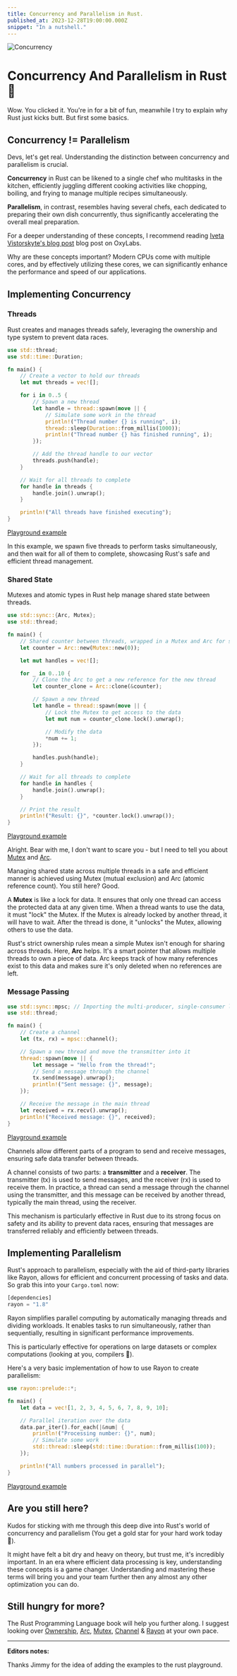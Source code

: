 ```yaml
---
title: Concurrency and Parallelism in Rust.
published_at: 2023-12-28T19:00:00.000Z
snippet: "In a nutshell."
---
```


![Concurrency](../blog-images/concurrency.webp)

# Concurrency And Parallelism in Rust 🦀
Wow. You clicked it. You're in for a bit of fun, meanwhile I try to explain why Rust just kicks butt. But first some basics. 

## Concurrency != Parallelism
Devs, let's get real. Understanding the distinction between concurrency and parallelism is crucial. 

**Concurrency** in Rust can be likened to a single chef who multitasks in the kitchen, efficiently juggling different cooking activities like chopping, boiling, and frying to manage multiple recipes simultaneously. 

**Parallelism**, in contrast, resembles having several chefs, each dedicated to preparing their own dish concurrently, thus significantly accelerating the overall meal preparation.

For a deeper understanding of these concepts, I recommend reading [Iveta Vistorskyte's blog post](https://oxylabs.io/blog/concurrency-vs-parallelism) blog post on OxyLabs.

Why are these concepts important? Modern CPUs come with multiple cores, and by effectively utilizing these cores, we can significantly enhance the performance and speed of our applications. 


## Implementing Concurrency
### Threads
Rust creates and manages threads safely, leveraging the ownership and type system to prevent data races.

```rust
use std::thread;
use std::time::Duration;

fn main() {
    // Create a vector to hold our threads
    let mut threads = vec![];

    for i in 0..5 {
        // Spawn a new thread
        let handle = thread::spawn(move || {
            // Simulate some work in the thread
            println!("Thread number {} is running", i);
            thread::sleep(Duration::from_millis(1000));
            println!("Thread number {} has finished running", i);
        });

        // Add the thread handle to our vector
        threads.push(handle);
    }

    // Wait for all threads to complete
    for handle in threads {
        handle.join().unwrap();
    }

    println!("All threads have finished executing");
}
 ```
[Playground example](https://play.rust-lang.org/?version=stable&mode=debug&edition=2021&gist=20c3656cece53801732b6d3756a14c13)

In this example, we spawn five threads to perform tasks simultaneously, and then wait for all of them to complete, showcasing Rust's safe and efficient thread management.
### Shared State
Mutexes and atomic types in Rust help manage shared state between threads.

```rust
use std::sync::{Arc, Mutex};
use std::thread;

fn main() {
    // Shared counter between threads, wrapped in a Mutex and Arc for safe concurrent access
    let counter = Arc::new(Mutex::new(0));

    let mut handles = vec![];

    for _ in 0..10 {
        // Clone the Arc to get a new reference for the new thread
        let counter_clone = Arc::clone(&counter);

        // Spawn a new thread
        let handle = thread::spawn(move || {
            // Lock the Mutex to get access to the data
            let mut num = counter_clone.lock().unwrap();

            // Modify the data
            *num += 1;
        });

        handles.push(handle);
    }

    // Wait for all threads to complete
    for handle in handles {
        handle.join().unwrap();
    }

    // Print the result
    println!("Result: {}", *counter.lock().unwrap());
}
```
[Playground example](https://play.rust-lang.org/?version=stable&mode=debug&edition=2021&gist=f1c4e03af72a302c2463e8a66deac66c)

Alright. Bear with me, I don't want to scare you - but I need to tell you about [Mutex](https://doc.rust-lang.org/std/sync/struct.Mutex.html) and [Arc](https://doc.rust-lang.org/std/sync/struct.Arc.html).

Managing shared state across multiple threads in a safe and efficient manner is achieved using Mutex (mutual exclusion) and Arc (atomic reference count). You still here? Good. 

A **Mutex** is like a lock for data. It ensures that only one thread can access the protected data at any given time. When a thread wants to use the data, it must "lock" the Mutex. If the Mutex is already locked by another thread, it will have to wait. After the thread is done, it "unlocks" the Mutex, allowing others to use the data.

Rust's strict ownership rules mean a simple Mutex isn't enough for sharing across threads. Here, **Arc** helps. It's a smart pointer that allows multiple threads to own a piece of data. Arc keeps track of how many references exist to this data and makes sure it's only deleted when no references are left.


### Message Passing
```rust
use std::sync::mpsc; // Importing the multi-producer, single-consumer library
use std::thread;

fn main() {
    // Create a channel
    let (tx, rx) = mpsc::channel();

    // Spawn a new thread and move the transmitter into it
    thread::spawn(move || {
        let message = "Hello from the thread!";
        // Send a message through the channel
        tx.send(message).unwrap();
        println!("Sent message: {}", message);
    });

    // Receive the message in the main thread
    let received = rx.recv().unwrap();
    println!("Received message: {}", received);
}
```
[Playground example](https://play.rust-lang.org/?version=stable&mode=debug&edition=2021&gist=63476732a84ee6c9f96ceba666ce4fd7)

Channels allow different parts of a program to send and receive messages, ensuring safe data transfer between threads. 

A channel consists of two parts: a **transmitter** and a **receiver**. The transmitter (tx) is used to send messages, and the receiver (rx) is used to receive them. In practice, a thread can send a message through the channel using the transmitter, and this message can be received by another thread, typically the main thread, using the receiver. 

This mechanism is particularly effective in Rust due to its strong focus on safety and its ability to prevent data races, ensuring that messages are transferred reliably and efficiently between threads.

## Implementing Parallelism
Rust's approach to parallelism, especially with the aid of third-party libraries like Rayon, allows for efficient and concurrent processing of tasks and data. So grab this into your `Cargo.toml` now:

```rust
[dependencies]
rayon = "1.8"
```

Rayon simplifies parallel computing by automatically managing threads and dividing workloads. It enables tasks to run simultaneously, rather than sequentially, resulting in significant performance improvements. 

This is particularly effective for operations on large datasets or complex computations (looking at you, compilers 👀).

Here's a very basic implementation of how to use Rayon to create parallelism:

```rust
use rayon::prelude::*;

fn main() {
    let data = vec![1, 2, 3, 4, 5, 6, 7, 8, 9, 10];

    // Parallel iteration over the data
    data.par_iter().for_each(|&num| {
        println!("Processing number: {}", num);
        // Simulate some work
        std::thread::sleep(std::time::Duration::from_millis(100));
    });

    println!("All numbers processed in parallel");
}
```
[Playground example](https://play.rust-lang.org/?version=stable&mode=debug&edition=2021&gist=49f2d3b2c90fecde23d94ab5e249fb90)
## Are you still here?
Kudos for sticking with me through this deep dive into Rust's world of concurrency and parallelism (You get a gold star for your hard work today 🌟). 


It might have felt a bit dry and heavy on theory, but trust me, it's incredibly important. In an era where efficient data processing is key, understanding these concepts is a game changer. 
Understanding and mastering these terms will bring you and your team further then any almost any other optimization you can do.

## Still hungry for more?
The Rust Programming Language book will help you further along. I suggest looking over [Ownership](https://doc.rust-lang.org/book/ch04-01-what-is-ownership.html), [Arc](https://doc.rust-lang.org/std/sync/struct.Arc.html), [Mutex](https://doc.rust-lang.org/std/sync/struct.Mutex.html), [Channel](https://doc.rust-lang.org/std/sync/mpsc/fn.channel.html) & [Rayon](https://docs.rs/rayon/latest/rayon/) at your own pace.




_____
**Editors notes:** 

Thanks Jimmy for the idea of adding the examples to the rust playground. 